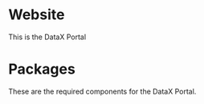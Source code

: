 # Website

This is the DataX Portal 

# Packages

These are the required components for the DataX Portal.
